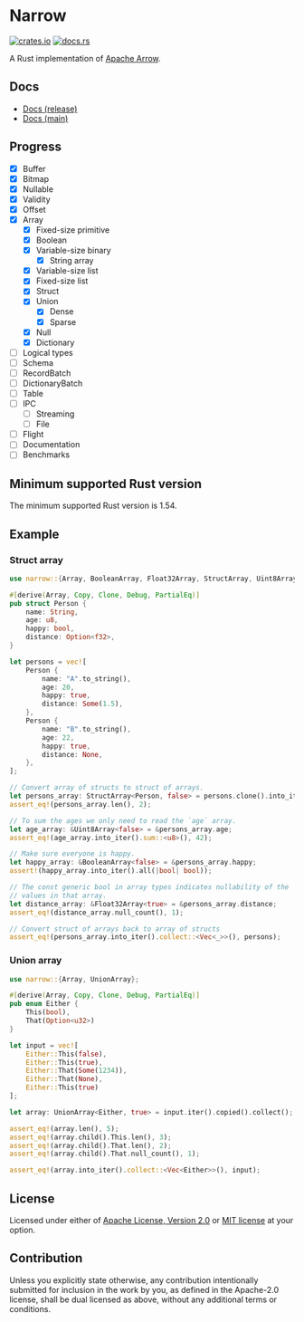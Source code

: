 # Narrow

[![crates.io](https://img.shields.io/crates/v/narrow.svg)](https://crates.io/crates/narrow)
[![docs.rs](https://docs.rs/narrow/badge.svg)](https://docs.rs/narrow)

A Rust implementation of [Apache Arrow](https://arrow.apache.org).

## Docs

- [Docs (release)](https://docs.rs/narrow)
- [Docs (main)](https://mbrobbel.github.io/narrow/narrow/index.html)

## Progress

- [x] Buffer
- [x] Bitmap
- [x] Nullable
- [x] Validity
- [x] Offset
- [x] Array
  - [x] Fixed-size primitive
  - [x] Boolean
  - [x] Variable-size binary
    - [x] String array
  - [x] Variable-size list
  - [x] Fixed-size list
  - [x] Struct
  - [x] Union
    - [x] Dense
    - [x] Sparse
  - [x] Null
  - [x] Dictionary
- [ ] Logical types
- [ ] Schema
- [ ] RecordBatch
- [ ] DictionaryBatch
- [ ] Table
- [ ] IPC
  - [ ] Streaming
  - [ ] File
- [ ] Flight
- [ ] Documentation
- [ ] Benchmarks

## Minimum supported Rust version

The minimum supported Rust version is 1.54.

## Example

### Struct array

```rust
use narrow::{Array, BooleanArray, Float32Array, StructArray, Uint8Array};

#[derive(Array, Copy, Clone, Debug, PartialEq)]
pub struct Person {
    name: String,
    age: u8,
    happy: bool,
    distance: Option<f32>,
}

let persons = vec![
    Person {
        name: "A".to_string(),
        age: 20,
        happy: true,
        distance: Some(1.5),
    },
    Person {
        name: "B".to_string(),
        age: 22,
        happy: true,
        distance: None,
    },
];

// Convert array of structs to struct of arrays.
let persons_array: StructArray<Person, false> = persons.clone().into_iter().collect();
assert_eq!(persons_array.len(), 2);

// To sum the ages we only need to read the `age` array.
let age_array: &Uint8Array<false> = &persons_array.age;
assert_eq!(age_array.into_iter().sum::<u8>(), 42);

// Make sure everyone is happy.
let happy_array: &BooleanArray<false> = &persons_array.happy;
assert!(happy_array.into_iter().all(|bool| bool));

// The const generic bool in array types indicates nullability of the
// values in that array.
let distance_array: &Float32Array<true> = &persons_array.distance;
assert_eq!(distance_array.null_count(), 1);

// Convert struct of arrays back to array of structs
assert_eq!(persons_array.into_iter().collect::<Vec<_>>(), persons);
```

### Union array

```rust
use narrow::{Array, UnionArray};

#[derive(Array, Copy, Clone, Debug, PartialEq)]
pub enum Either {
    This(bool),
    That(Option<u32>)
}

let input = vec![
    Either::This(false),
    Either::This(true),
    Either::That(Some(1234)),
    Either::That(None),
    Either::This(true)
];

let array: UnionArray<Either, true> = input.iter().copied().collect();

assert_eq!(array.len(), 5);
assert_eq!(array.child().This.len(), 3);
assert_eq!(array.child().That.len(), 2);
assert_eq!(array.child().That.null_count(), 1);

assert_eq!(array.into_iter().collect::<Vec<Either>>(), input);
```
  
## License

Licensed under either of [Apache License, Version 2.0](LICENSE-APACHE) or [MIT license](LICENSE-MIT) at your option.

## Contribution

Unless you explicitly state otherwise, any contribution intentionally submitted for inclusion in the work by you, as defined in the Apache-2.0 license, shall be dual licensed as above, without any additional terms or conditions.
